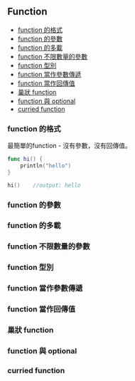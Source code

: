 ## Function

- [function 的格式](#format)
- [function 的參數](#parameter)
- [function 的多載](#overloading)
- [function 不限數量的參數](#variadic_parameters)
- [function 型別](#function_type)
- [function 當作參數傳遞](#function_as_parameter)
- [function 當作回傳值](#function_as_return)
- [巢狀 function](#nested_function)
- [function 與 optional](#function_and_optional)
- [curried function](#curried_function)

<a name="format"></a>
### function 的格式

最簡單的function - 沒有參數，沒有回傳值。
```swift
func hi() {
    println("hello")
}

hi()    //output: hello
```

<a name="parameter"></a>
### function 的參數

<a name="overloading"></a>
### function 的多載

<a name="variadic_parameters"></a>
### function 不限數量的參數

<a name="function_type"></a>
### function 型別

<a name="function_as_parameter"></a>
### function 當作參數傳遞

<a name="function_as_return"></a>
### function 當作回傳值

<a name="nested_function"></a>
### 巢狀 function

<a name="function_and_optional"></a>
### function 與 optional

<a name="curried_function"></a>
### curried function